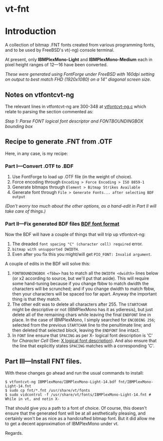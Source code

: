 # vt-fnt

# Introduction

A collection of bitmap .FNT fonts created from various programming fonts, and to be used by FreeBSD's vt(-ng) console terminal.

At present, only **IBMPlexMono-Light** and **IBMPlexMono-Medium** each in pixel height ranges of 12&#8212;16 have been converted.

_These were generated using FontForge under FreeBSD with 160dpi setting on output to best match FHD (1920x1080) on a 14" diagonal screen size._

## Notes on vtfontcvt-ng

The relevant lines in vtfontcvt-ng are 300-348 at [vtfontcvt-ng.c](https://github.com/t6/vtfontcvt-ng/blob/master/vtfontcvt-ng.c) which relate to parsing the section commented as:


_Step 1: Parse FONT logical font descriptor and FONTBOUNDINGBOX bounding box_

## Recipe to generate .FNT from .OTF

Here, in any case, is my recipe:

### Part I&mdash;Convert .OTF to .BDF

1. Use FontForge to load up .OTF file (in the weight of choice).
1. Force encoding through `Encoding > Force Encoding > ISO 8859-1`
1. Generate bitmaps through `Element > Bitmap Strikes Available`
1. Generate font through `File > Generate Fonts... after selecting BDF output`

 _(Don't worry too much about the other options, as a hand-edit in Part II will take care of things.)_

### Part II&mdash;Fix generated BDF files [BDF font format](https://en.wikipedia.org/wiki/Glyph_Bitmap_Distribution_Format)

Now the BDF will have a couple of things that will trip up vtfontcvt-ng:

1. The dreaded `font spacing "C" (character cell) required` error.
1. `bitmap with unsupported DWIDTH`.
1. Even after you fix this you might/will get `PIO_FONT: Invalid argument`.

A couple of edits in the BDF will solve this:

1. `FONTBOUNDINGBOX <fbbw>` has to match all the `DWIDTH <dwidth>` lines below (or x2 according to source, but we'll put that aside). This will require some hand-tuning because if you change fbbw to match dwidth the characters will be scrunched; and if you change dwidth to match fbbw, then your characters will be spaced too far apart. Anyway the important thing is that they match.
1. The other edit was to delete all characters after 255.  The `STARTCHAR` might be descriptive or not (IBMPlexMono has it as ydieresis), but just delete all of the remaining chars while leaving the final `ENDFONT` line in place.  In the case of IBMPlexMono, I simply searched for `ENCODING 256`; selected from the previous `STARTCHAR` line to the penultimate line; and then deleted that selected block, leaving the `ENDFONT` line intact.
1. In `FONT` line ensure that `SPACING` as per X- logical font description is 'C' for _Character Cell_ \(See: [X logical font description](https://en.wikipedia.org/wiki/X_logical_font_description)\).  And also ensure that the line that explicitly states `SPACING` matches with a corresponding 'C'.

## Part III&mdash;Install FNT files.
With these changes go ahead and run the usual commands to install:

```
$ vtfontcvt-ng IBMPlexMono/IBMPlexMono-Light-14.bdf fnt/IBMPlexMono-Light-14.fnt
$ sudo cp fnt/*.fnt /usr/share/vt/fonts
$ sudo vidcontrol -f /usr/share/vt/fonts/IBMPlexMono-Light-14.fnt # While in vt, and notin X-
```

That should give you a path to a font of choice.  Of course, this doesn't ensure that the generated font will be at all aesthetically pleasing, and certainly won't be as nice as a handcrafted bitmap font.  But it did allow me to get a decent approximation of IBMPlexMono under vt.

Regards.
